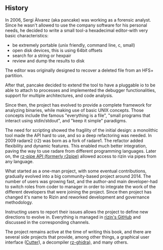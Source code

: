 ## History

In 2006, Sergi Àlvarez (aka pancake) was working as a forensic analyst. Since he wasn't allowed to use the company software for his personal needs, he decided to write a small tool-a hexadecimal editor-with very basic characteristics:

* be extremely portable (unix friendly, command line, c, small)
* open disk devices, this is using 64bit offsets
* search for a string or hexpair
* review and dump the results to disk

The editor was originally designed to recover a deleted file from an HFS+ partition.

After that, pancake decided to extend the tool to have a pluggable io to be able to attach to processes and implemented the debugger functionalities, support for multiple architectures, and code analysis.

Since then, the project has evolved to provide a complete framework for analyzing binaries, while making use of basic UNIX concepts. Those concepts include the famous "everything is a file", "small programs that interact using stdin/stdout", and "keep it simple" paradigms.

The need for scripting showed the fragility of the initial design: a monolithic tool made the API hard to use, and so a deep refactoring was needed. In 2009 radare2 (r2) was born as a fork of radare1. The refactor added flexibility and dynamic features. This enabled much better integration, paving the way to use radare from different programming languages. Later on, the [rz-pipe API (formerly r2pipe)](https://github.com/rizinorg/rizin-rz-pipe) allowed access to rizin via pipes from any language.

What started as a one-man project, with some eventual contributions, gradually evolved into a big community-based project around 2014. The number of users was growing fast, and the author-and main developer-had to switch roles from coder to manager in order to integrate the work of the different developers that were joining the project. Since then project has changed it's name to Rizin and reworked development and governance methodology.

Instructing users to report their issues allows the project to define new directions to evolve in. Everything is managed in [rizin's GitHub](https://github.com/rizinorg/rizin) and discussed in the corresponding channels.

The project remains active at the time of writing this book, and there are several side projects that provide, among other things, a graphical user interface ([Cutter](https://github.com/rizinorg/cutter)), a decompiler [rz-ghidra](https://github.com/rizinorg/rz-ghidra)), and many others.
